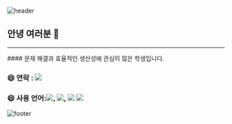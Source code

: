 <div align="left">

![header](https://capsule-render.vercel.app/api?type=waving&color=gradient&height=150&section=header&text=%20&fontSize=40&animation=fadeIn)

## 안녕 여러분 👋
<hr>
#### 문제 해결과 효율적인 생산성에 관심이 많은 학생입니다.

### 😄 연락 : <a href="#"> <img src="[https://img.shields.io/badge/노션-beige](https://img.shields.io/badge/%EB%85%B8%EC%85%98-beige)??style=for-the-badge&logo=Notion&logoColor=#000000"/></a> 
### 😄 사용 언어:<img src="https://img.shields.io/badge/HTML5-beige??style=for-the-badge&logo=HTML5&logoColor=E34F26"/>, <img src="https://img.shields.io/badge/CSS3-beige??style=for-the-badge&logo=CSS3&logoColor=1572B6"/>, <img src="https://img.shields.io/badge/JS-beige??style=for-the-badge&logo=JavaScript&logoColor=F7DF1E"/> <img src="[https://img.shields.io/badge/피그마-violet](https://img.shields.io/badge/%ED%94%BC%EA%B7%B8%EB%A7%88-violet)??style=for-the-badge&logo=figma&logoColor=black">
![footer](https://capsule-render.vercel.app/api?type=waving&color=gradient&height=150&section=footer&text=&fontSize=40&animation=fadeIn)
</div>

<!--
**gumina1205/gumina1205** is a ✨ _special_ ✨ repository because its `README.md` (this file) appears on your GitHub profile.

- 🔭안녕하십니까
- 🌱 저는 현재 000을 공부중입니다.
- 👯 협업할 사람을 모집중입니다.
- 🤔 이런 도움이 필요합니다.
- 💬 저한테 물어보세요.
- 📫 연락처 : ...
- 😄 기타1 : ...
- ⚡ 기타2: ...
-->
